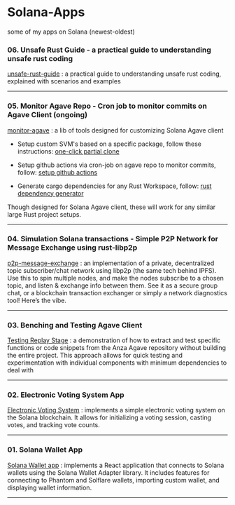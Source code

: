 # Solana-Apps

some of my apps on Solana (newest-oldest)

### 06. Unsafe Rust Guide - a practical guide to understanding unsafe rust coding
[unsafe-rust-guide](https://github.com/farawaystar/unsafe_rust_guide) : a practical guide to understanding unsafe rust coding, explained with scenarios and examples

---

### 05. Monitor Agave Repo - Cron job to monitor commits on Agave Client (ongoing)
[monitor-agave](https://github.com/farawaystar/agave-monitor) : a lib of tools designed for customizing Solana Agave client

- Setup custom SVM's based on a specific package, follow these instructions: [one-click partial clone](https://github.com/farawaystar/agave-monitor/blob/master/readme_setup_custom_svm.md)

- Setup github actions via cron-job on agave repo to monitor commits, follow: [setup github actions](https://github.com/farawaystar/agave-monitor/blob/master/readme_github_actions.md)

- Generate cargo dependencies for any Rust Workspace, follow: [rust dependency generator](https://github.com/farawaystar/agave-monitor/blob/master/readme_rust_dependency_generator.md)

Though designed for Solana Agave client, these will work for any similar large Rust project setups.

---

### 04. Simulation Solana transactions - Simple P2P Network for Message Exchange using rust-libp2p

[p2p-message-exchange](https://github.com/farawaystar/p2p-message-exchange) : an implementation of a private, decentralized topic subscriber/chat network using libp2p (the same tech behind IPFS). Use this to spin multiple nodes, and make the nodes subscribe to a chosen topic, and listen & exchange info between them. See it as a secure group chat, or a blockchain transaction exchanger or simply a network diagnostics tool! Here’s the vibe.

---

### 03. Benching and Testing Agave Client

[Testing Replay Stage](https://github.com/farawaystar/solana_replay_stage) : a demonstration of how to extract and test specific functions or code snippets from the Anza Agave repository without building the entire project. This approach allows for quick testing and experimentation with individual components with minimum dependencies to deal with

---

### 02. Electronic Voting System App

[Electronic Voting System](https://github.com/farawaystar/electronic_voting_system) : implements a simple electronic voting system on the Solana blockchain. It allows for initializing a voting session, casting votes, and tracking vote counts.

---

### 01. Solana Wallet App

[Solana Wallet app](https://github.com/farawaystar/Solana-wallet-app) : implements a React application that connects to Solana wallets using the Solana Wallet Adapter library. It includes features for connecting to Phantom and Solflare wallets, importing custom wallet, and displaying wallet information.

---
